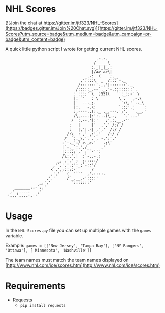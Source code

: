 # NHL Scores

[![Join the chat at https://gitter.im/jtf323/NHL-Scores](https://badges.gitter.im/Join%20Chat.svg)](https://gitter.im/jtf323/NHL-Scores?utm_source=badge&utm_medium=badge&utm_campaign=pr-badge&utm_content=badge)

A quick little python script I wrote for getting current NHL scores.

```
                                        .-.-.
                                       /_____\
                                      :._|_|_.:
                                      |/a> a>\|
                                   _.-:  (    ;._
                                 ,'::::\  _  /:::`-._
                                /:::::::`._,'|:::::::`._
                               /:::::_.--`._,'-.::::::::`.
                              :`:::;' \  )SSt(   `':_:;-' \
                              |: `'   : \         \ .   ,-.\
                              |'  --._;.           `:\,' .._\
                              |:.   -.\:          `;:;'.'    :
                              :,----..(:._ ._,---.';'.  `.__.'
                              /\,---.|:':..-(\,-,   `.`..-'
                             /  :.--.'|:'   ;',:.__.-''
                            :   |     |'  ,',' /:/ /
                            :   |,'|.-| ,','  /:/ /
                           /:\  : ,'_,:','   /:/ /
                          /  `:._\,'.`.`, -.';','
                         :`-._`:/ >._>.'   .;\'
                         |`-._`:,',/_     ,'
                         |::::;',' ; `-'':
                         /\:,',|  :`-..-.;
                       _,`,',' ;  ;:::::/
                     ,'`,','.;':_;`-::'/
                    <`,',;::;:-'      /
                    ,','   (  ````  ,'.::::.
                  ,'.'     /`_.__.-'::::'
               _,','         `:::::::'
    _______..-`.,'
  ,' ,----.   ,'
 '---`----'-''
 ```


# Usage

In the `NHL-Scores.py` file you can set up multiple games with the `games` variable.

Example: `games = [['New Jersey', 'Tampa Bay'], ['NY Rangers', 'Ottawa'], ['Minnesota', 'Nashville']]`

The team names must match the team names displayed  on [http://www.nhl.com/ice/scores.htm](http://www.nhl.com/ice/scores.htm)

# Requirements

* Requests
    * `pip install requests`
